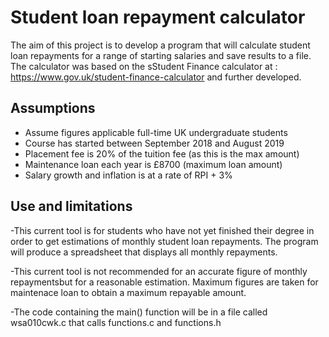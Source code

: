 # Student loan repayment calculator

The aim of this project is to develop a program that will calculate student loan repayments for a range of starting salaries and save results to a file. The calculator was based on the sStudent Finance calculator at : https://www.gov.uk/student-finance-calculator and further developed.

## Assumptions

- Assume figures applicable full-time UK undergraduate students
- Course has started between September 2018 and August 2019
- Placement fee is 20% of the tuition fee (as this is the max amount) 
- Maintenance loan each year is £8700 (maximum loan amount)
- Salary growth and inflation is at a rate of RPI + 3%

## Use and limitations

-This current tool is for students who have not yet finished their degree in order to get estimations of monthly student loan repayments. The program will produce a spreadsheet that displays all monthly repayments. 

-This current tool is not recommended for an accurate figure of monthly repaymentsbut for a reasonable estimation. Maximum figures are taken for maintenace loan to obtain a maximum repayable amount.

-The code containing the main() function will be in a file called wsa010cwk.c that calls functions.c and functions.h
